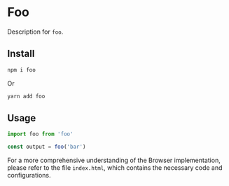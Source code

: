 # Foo

Description for `foo`.

## Install

```bash
npm i foo
```

Or

```bash
yarn add foo
```

## Usage

```js
import foo from 'foo'

const output = foo('bar')
```

For a more comprehensive understanding of the Browser implementation, please refer to the file `index.html`, which contains the necessary code and configurations.
